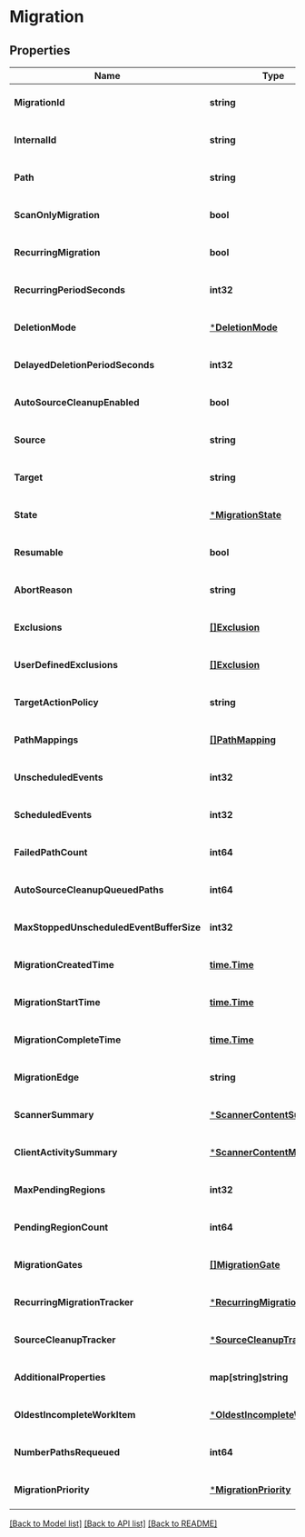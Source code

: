 # Migration

## Properties
Name | Type | Description | Notes
------------ | ------------- | ------------- | -------------
**MigrationId** | **string** |  | [optional] [default to null]
**InternalId** | **string** |  | [optional] [default to null]
**Path** | **string** |  | [optional] [default to null]
**ScanOnlyMigration** | **bool** |  | [optional] [default to null]
**RecurringMigration** | **bool** |  | [optional] [default to null]
**RecurringPeriodSeconds** | **int32** |  | [optional] [default to null]
**DeletionMode** | [***DeletionMode**](DeletionMode.md) |  | [optional] [default to null]
**DelayedDeletionPeriodSeconds** | **int32** |  | [optional] [default to null]
**AutoSourceCleanupEnabled** | **bool** |  | [optional] [default to null]
**Source** | **string** |  | [optional] [default to null]
**Target** | **string** |  | [optional] [default to null]
**State** | [***MigrationState**](MigrationState.md) |  | [optional] [default to null]
**Resumable** | **bool** |  | [optional] [default to null]
**AbortReason** | **string** |  | [optional] [default to null]
**Exclusions** | [**[]Exclusion**](Exclusion.md) |  | [optional] [default to null]
**UserDefinedExclusions** | [**[]Exclusion**](Exclusion.md) |  | [optional] [default to null]
**TargetActionPolicy** | **string** |  | [optional] [default to null]
**PathMappings** | [**[]PathMapping**](PathMapping.md) |  | [optional] [default to null]
**UnscheduledEvents** | **int32** |  | [optional] [default to null]
**ScheduledEvents** | **int32** |  | [optional] [default to null]
**FailedPathCount** | **int64** |  | [optional] [default to null]
**AutoSourceCleanupQueuedPaths** | **int64** |  | [optional] [default to null]
**MaxStoppedUnscheduledEventBufferSize** | **int32** |  | [optional] [default to null]
**MigrationCreatedTime** | [**time.Time**](time.Time.md) |  | [optional] [default to null]
**MigrationStartTime** | [**time.Time**](time.Time.md) |  | [optional] [default to null]
**MigrationCompleteTime** | [**time.Time**](time.Time.md) |  | [optional] [default to null]
**MigrationEdge** | **string** |  | [optional] [default to null]
**ScannerSummary** | [***ScannerContentSummary**](ScannerContentSummary.md) |  | [optional] [default to null]
**ClientActivitySummary** | [***ScannerContentMatrix**](ScannerContentMatrix.md) |  | [optional] [default to null]
**MaxPendingRegions** | **int32** |  | [optional] [default to null]
**PendingRegionCount** | **int64** |  | [optional] [default to null]
**MigrationGates** | [**[]MigrationGate**](MigrationGate.md) |  | [optional] [default to null]
**RecurringMigrationTracker** | [***RecurringMigrationTracker**](RecurringMigrationTracker.md) |  | [optional] [default to null]
**SourceCleanupTracker** | [***SourceCleanupTracker**](SourceCleanupTracker.md) |  | [optional] [default to null]
**AdditionalProperties** | **map[string]string** |  | [optional] [default to null]
**OldestIncompleteWorkItem** | [***OldestIncompleteWorkItem**](OldestIncompleteWorkItem.md) |  | [optional] [default to null]
**NumberPathsRequeued** | **int64** |  | [optional] [default to null]
**MigrationPriority** | [***MigrationPriority**](MigrationPriority.md) |  | [optional] [default to null]

[[Back to Model list]](../README.md#documentation-for-models) [[Back to API list]](../README.md#documentation-for-api-endpoints) [[Back to README]](../README.md)

